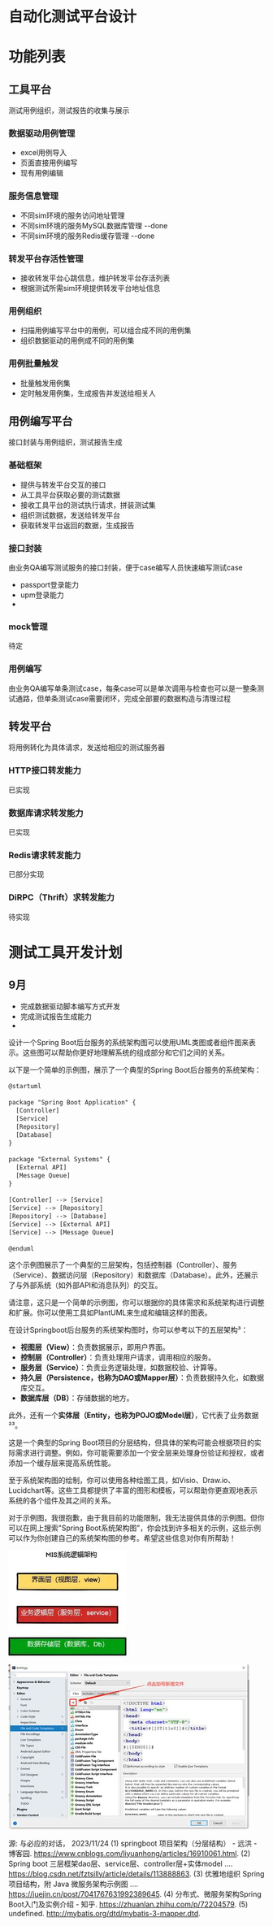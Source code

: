 # 自动化测试平台设计


# 功能列表

## 工具平台
测试用例组织，测试报告的收集与展示


### 数据驱动用例管理
- excel用例导入
- 页面直接用例编写
- 现有用例编辑

### 服务信息管理
- 不同sim环境的服务访问地址管理 
- 不同sim环境的服务MySQL数据库管理 --done
- 不同sim环境的服务Redis缓存管理 --done

### 转发平台存活性管理
- 接收转发平台心跳信息，维护转发平台存活列表
- 根据测试所需sim环境提供转发平台地址信息


### 用例组织
- 扫描用例编写平台中的用例，可以组合成不同的用例集
- 组织数据驱动的用例成不同的用例集



### 用例批量触发
- 批量触发用例集
- 定时触发用例集，生成报告并发送给相关人



## 用例编写平台
接口封装与用例组织，测试报告生成
### 基础框架
- 提供与转发平台交互的接口
- 从工具平台获取必要的测试数据
- 接收工具平台的测试执行请求，拼装测试集
- 组织测试数据，发送给转发平台
- 获取转发平台返回的数据，生成报告


### 接口封装
由业务QA编写测试服务的接口封装，便于case编写人员快速编写测试case
- passport登录能力
- upm登录能力
- 




### mock管理
待定
### 用例编写
由业务QA编写单条测试case，每条case可以是单次调用与检查也可以是一整条测试通路，但单条测试case需要闭环，完成全部要的数据构造与清理过程


## 转发平台
将用例转化为具体请求，发送给相应的测试服务器
### HTTP接口转发能力
已实现
### 数据库请求转发能力
已实现
### Redis请求转发能力
已部分实现
### DiRPC（Thrift）求转发能力
待实现



# 测试工具开发计划
## 9月
- 完成数据驱动脚本编写方式开发
- 完成测试报告生成能力
- 


设计一个Spring Boot后台服务的系统架构图可以使用UML类图或者组件图来表示。这些图可以帮助你更好地理解系统的组成部分和它们之间的关系。

以下是一个简单的示例图，展示了一个典型的Spring Boot后台服务的系统架构：

```plaintext
@startuml

package "Spring Boot Application" {
  [Controller]
  [Service]
  [Repository]
  [Database]
}

package "External Systems" {
  [External API]
  [Message Queue]
}

[Controller] --> [Service]
[Service] --> [Repository]
[Repository] --> [Database]
[Service] --> [External API]
[Service] --> [Message Queue]

@enduml
```

这个示例图展示了一个典型的三层架构，包括控制器（Controller）、服务（Service）、数据访问层（Repository）和数据库（Database）。此外，还展示了与外部系统（如外部API和消息队列）的交互。

请注意，这只是一个简单的示例图，你可以根据你的具体需求和系统架构进行调整和扩展。你可以使用工具如PlantUML来生成和编辑这样的图表。


在设计Springboot后台服务的系统架构图时，你可以参考以下的五层架构³：
- **视图层（View）**：负责数据展示，即用户界面。
- **控制层（Controller）**：负责处理用户请求，调用相应的服务。
- **服务层（Service）**：负责业务逻辑处理，如数据校验、计算等。
- **持久层（Persistence，也称为DAO或Mapper层）**：负责数据持久化，如数据库交互。
- **数据库层（DB）**：存储数据的地方。

此外，还有一个**实体层（Entity，也称为POJO或Model层）**，它代表了业务数据²³。

这是一个典型的Spring Boot项目的分层结构，但具体的架构可能会根据项目的实际需求进行调整。例如，你可能需要添加一个安全层来处理身份验证和授权，或者添加一个缓存层来提高系统性能。

至于系统架构图的绘制，你可以使用各种绘图工具，如Visio、Draw.io、Lucidchart等。这些工具都提供了丰富的图形和模板，可以帮助你更直观地表示系统的各个组件及其之间的关系。

对于示例图，我很抱歉，由于我目前的功能限制，我无法提供具体的示例图。但你可以在网上搜索"Spring Boot系统架构图"，你会找到许多相关的示例，这些示例可以作为你创建自己的系统架构图的参考。希望这些信息对你有所帮助！

![20231124-114331-ov.png](./images/20231124-114331-ov.png)

![20231124-114337-OU.png](./images/20231124-114337-OU.png)

源: 与必应的对话， 2023/11/24
(1) springboot 项目架构（分层结构） - 远洪 - 博客园. https://www.cnblogs.com/liyuanhong/articles/16910061.html.
(2) Spring boot 三层框架dao层、service层、controller层+实体model .... https://blog.csdn.net/fztsilly/article/details/113888863.
(3) 优雅地组织 Spring 项目结构，附 Java 微服务架构示例图 .... https://juejin.cn/post/7041767631992389645.
(4) 分布式、微服务架构Spring Boot入门及实例介绍 - 知乎. https://zhuanlan.zhihu.com/p/72204579.
(5) undefined. http://mybatis.org/dtd/mybatis-3-mapper.dtd.

